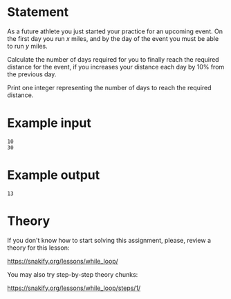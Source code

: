 # Statement

As a future athlete you just started your practice for an upcoming event. On the first day you run _x_ miles, and by the day of the event you must be able to run _y_ miles.

Calculate the number of days required for you to finally reach the required distance for the event, if you increases your distance each day by 10% from the previous day.

Print one integer representing the number of days to reach the required distance.


# Example input

```
10
30
```

# Example output

```
13
```

# Theory

If you don't know how to start solving this assignment, please, review a theory for this lesson:

https://snakify.org/lessons/while_loop/  

You may also try step-by-step theory chunks:

https://snakify.org/lessons/while_loop/steps/1/